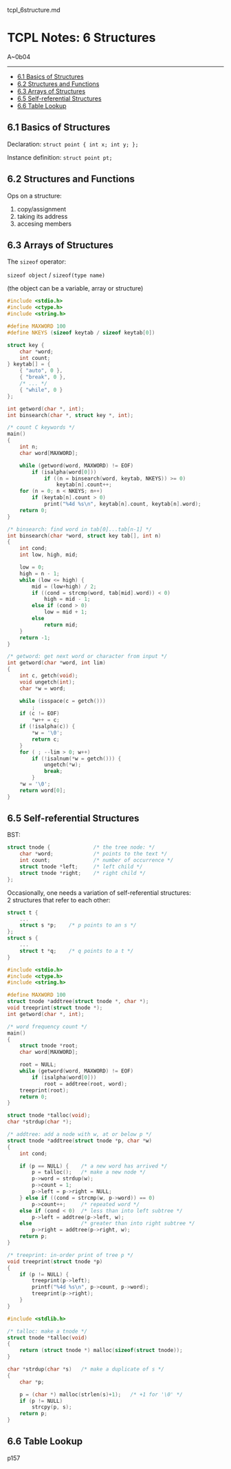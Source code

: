 tcpl_6structure.md

TCPL Notes: 6 Structures
================================================================================

A~0b04

--------------------------------------------------------------------------------

- [6.1 Basics of Structures](#61-basics-of-structures)
- [6.2 Structures and Functions](#62-structures-and-functions)
- [6.3 Arrays of Structures](#63-arrays-of-structures)
- [6.5 Self-referential Structures](#65-self-referential-structures)
- [6.6 Table Lookup](#66-table-lookup)

6.1 Basics of Structures
--------------------------------------------------------------------------------

Declaration: `struct point { int x; int y; };`

Instance definition: `struct point pt;`

6.2 Structures and Functions
--------------------------------------------------------------------------------

Ops on a structure:

1. copy/assignment
2. taking its address
3. accesing members

6.3 Arrays of Structures
--------------------------------------------------------------------------------

The `sizeof` operator:

`sizeof object` / `sizeof(type name)`

(the object can be a variable, array or structure)

```cpp
#include <stdio.h>
#include <ctype.h>
#include <string.h>

#define MAXWORD 100
#define NKEYS (sizeof keytab / sizeof keytab[0])

struct key {
    char *word;
    int count;
} keytab[] = {
    { "auto", 0 },
    { "break", 0 },
    /* ... */
    { "while", 0 }
};

int getword(char *, int);
int binsearch(char *, struct key *, int);

/* count C keywords */
main()
{
    int n;
    char word[MAXWORD];

    while (getword(word, MAXWORD) != EOF)
        if (isalpha(word[0]))
            if ((n = binsearch(word, keytab, NKEYS)) >= 0)
                keytab[n].count++;
    for (n = 0; n < NKEYS; n++)
        if (keytab[n].count > 0)
            print("%4d %s\n", keytab[n].count, keytab[n].word);
    return 0;
}

/* binsearch: find word in tab[0]...tab[n-1] */
int binsearch(char *word, struct key tab[], int n)
{
    int cond;
    int low, high, mid;

    low = 0;
    high = n - 1;
    while (low <= high) {
        mid = (low+high) / 2;
        if ((cond = strcmp(word, tab[mid].word)) < 0)
            high = mid - 1;
        else if (cond > 0)
            low = mid + 1;
        else
            return mid;
    }
    return -1;
}

/* getword: get next word or character from input */
int getword(char *word, int lim)
{
    int c, getch(void);
    void ungetch(int);
    char *w = word;

    while (isspace(c = getch()))
        ;
    if (c != EOF)
        *w++ = c;
    if (!isalpha(c)) {
        *w = '\0';
        return c;
    }
    for ( ; --lim > 0; w++)
        if (!isalnum(*w = getch())) {
            ungetch(*w);
            break;
        }
    *w = '\0';
    return word[0];
}
```

6.5 Self-referential Structures
--------------------------------------------------------------------------------

BST:

```cpp
struct tnode {              /* the tree node: */
    char *word;             /* points to the text */
    int count;              /* number of occurrence */
    struct tnode *left;     /* left child */
    struct tnode *right;    /* right child */
};
```

Occasionally, one needs a variation of self-referential structures:  
2 structures that refer to each other:

```cpp
struct t {
    ...
    struct s *p;    /* p points to an s */
};
struct s {
    ...
    struct t *q;    /* q points to a t */
}
```

```cpp
#include <stdio.h>
#include <ctype.h>
#include <string.h>

#define MAXWORD 100
struct tnode *addtree(struct tnode *, char *);
void treeprint(struct tnode *);
int getword(char *, int);

/* word frequency count */
main()
{
    struct tnode *root;
    char word[MAXWORD];

    root = NULL;
    while (getword(word, MAXWORD) != EOF)
        if (isalpha(word[0]))
            root = addtree(root, word);
    treeprint(root);
    return 0;
}
```

```cpp
struct tnode *talloc(void);
char *strdup(char *);

/* addtree: add a node with w, at or below p */
struct tnode *addtree(struct tnode *p, char *w)
{
    int cond;

    if (p == NULL) {    /* a new word has arrived */
        p = talloc();   /* make a new node */
        p->word = strdup(w);
        p->count = 1;
        p->left = p->right = NULL;
    } else if ((cond = strcmp(w, p->word)) == 0)
        p->count++;     /* repeated word */
    else if (cond < 0)  /* less than into left subtree */
        p->left = addtree(p->left, w);
    else                /* greater than into right subtree */
        p->right = addtree(p->right, w);
    return p;
}
```

```cpp
/* treeprint: in-order print of tree p */
void treeprint(struct tnode *p)
{
    if (p != NULL) {
        treeprint(p->left);
        printf("%4d %s\n", p->count, p->word);
        treeprint(p->right);
    }
}
```

```cpp
#include <stdlib.h>

/* talloc: make a tnode */
struct tnode *talloc(void)
{
    return (struct tnode *) malloc(sizeof(struct tnode));
}

char *strdup(char *s)   /* make a duplicate of s */
{
    char *p;

    p = (char *) malloc(strlen(s)+1);   /* +1 for '\0' */
    if (p != NULL)
        strcpy(p, s);
    return p;
}
```

6.6 Table Lookup
--------------------------------------------------------------------------------

p157